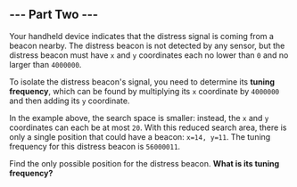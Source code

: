 ## --- Part Two ---

Your handheld device indicates that the distress signal is coming from a beacon nearby. The distress beacon is not detected by any sensor, but the distress beacon must have ``x`` and ``y`` coordinates each no lower than ``0`` and no larger than ``4000000``.

To isolate the distress beacon's signal, you need to determine its **tuning frequency**, which can be found by multiplying its ``x`` coordinate by ``4000000`` and then adding its ``y`` coordinate.

In the example above, the search space is smaller: instead, the ``x`` and ``y`` coordinates can each be at most ``20``. With this reduced search area, there is only a single position that could have a beacon: ``x=14, y=11``. The tuning frequency for this distress beacon is ``56000011``.

Find the only possible position for the distress beacon. **What is its tuning frequency?**

